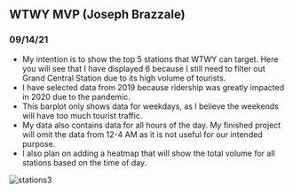 ## WTWY MVP (Joseph Brazzale)
### 09/14/21 

- My intention is to show the top 5 stations that WTWY can target. Here you will see that I have displayed 6 because I still need to filter out Grand Central Station due to its high volume of tourists.
- I have selected data from 2019 because ridership was greatly impacted in 2020 due to the pandemic.
- This barplot only shows data for weekdays, as I believe the weekends will have too much tourist traffic.
- My data also contains data for all hours of the day. My finished project will omit the data from 12-4 AM as it is not useful for our intended purpose. 
- I also plan on adding a heatmap that will show the total volume for all stations based on the time of day.

![stations3](https://user-images.githubusercontent.com/79665309/133332522-bd234ad0-960c-4da6-813a-46bed6665e95.png)



